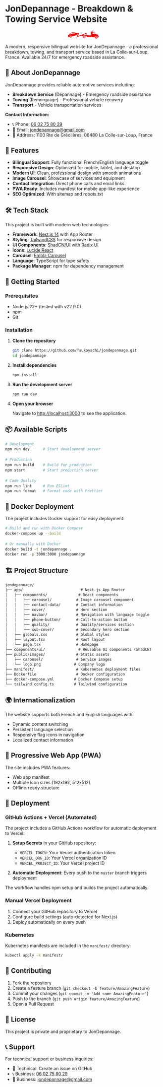 # JonDepannage - Breakdown & Towing Service Website

<p align="center">
  <img src="public/images/logo.png" alt="JonDepannage Logo" width="100" />
</p>

A modern, responsive bilingual website for JonDepannage - a professional breakdown, towing, and transport service based in La Colle-sur-Loup, France. Available 24/7 for emergency roadside assistance.

## 🚗 About JonDepannage

JonDepannage provides reliable automotive services including:
- **Breakdown Service** (Dépannage) - Emergency roadside assistance
- **Towing** (Remorquage) - Professional vehicle recovery
- **Transport** - Vehicle transportation services

**Contact Information:**
- 📞 Phone: [06 02 75 80 29](tel:+33602758029)
- 📧 Email: [jondepannage@gmail.com](mailto:jondepannage@gmail.com)
- 📍 Address: 1100 Rte de Gréolières, 06480 La Colle-sur-Loup, France

## 🌟 Features

- **Bilingual Support**: Fully functional French/English language toggle
- **Responsive Design**: Optimized for mobile, tablet, and desktop
- **Modern UI**: Clean, professional design with smooth animations
- **Image Carousel**: Showcase of services and equipment
- **Contact Integration**: Direct phone calls and email links
- **PWA Ready**: Includes manifest for mobile app-like experience
- **SEO Optimized**: With sitemap and robots.txt

## 🛠 Tech Stack

This project is built with modern web technologies:

- **Framework**: [Next.js 14](https://nextjs.org/) with App Router
- **Styling**: [TailwindCSS](https://tailwindcss.com/) for responsive design
- **UI Components**: [ShadCN/UI](https://ui.shadcn.com) with [Radix UI](https://radix-ui.com/)
- **Icons**: [Lucide React](https://lucide.dev/)
- **Carousel**: [Embla Carousel](https://www.embla-carousel.com/)
- **Language**: TypeScript for type safety
- **Package Manager**: npm for dependency management

## 🚀 Getting Started

### Prerequisites

- Node.js 22+ (tested with v22.9.0)
- npm
- Git

### Installation

1. **Clone the repository**
   ```bash
   git clone https://github.com/Tsukoyachi/jondepannage.git
   cd jondepannage
   ```

2. **Install dependencies**
   ```bash
   npm install
   ```

3. **Run the development server**
   ```bash
   npm run dev
   ```

4. **Open your browser**
   
   Navigate to [http://localhost:3000](http://localhost:3000) to see the application.

## 📦 Available Scripts

```bash
# Development
npm run dev      # Start development server

# Production
npm run build    # Build for production
npm start        # Start production server

# Code Quality
npm run lint     # Run ESLint
npm run format   # Format code with Prettier
```

## 🐳 Docker Deployment

The project includes Docker support for easy deployment:

```bash
# Build and run with Docker Compose
docker-compose up --build

# Or manually with Docker
docker build -t jondepannage .
docker run -p 3000:3000 jondepannage
```

## 🏗 Project Structure

```
jondepannage/
├── app/                          # Next.js App Router
│   ├── components/              # React components
│   │   ├── carousel/           # Image carousel component
│   │   ├── contact-data/       # Contact information
│   │   ├── cover/              # Hero section
│   │   ├── navbar/             # Navigation with language toggle
│   │   ├── phone-button/       # Call-to-action button
│   │   ├── quality/            # Quality/services section
│   │   └── sub-cover/          # Secondary hero section
│   ├── globals.css             # Global styles
│   ├── layout.tsx              # Root layout
│   └── page.tsx                # Homepage
├── components/ui/               # Reusable UI components (ShadCN)
├── public/images/              # Static assets
│   ├── carousel/               # Service images
│   └── logo.png               # Company logo
├── manifest/                   # Kubernetes deployment files
├── Dockerfile                  # Docker configuration
├── docker-compose.yml         # Docker Compose setup
└── tailwind.config.ts         # Tailwind configuration
```

## 🌍 Internationalization

The website supports both French and English languages with:
- Dynamic content switching
- Persistent language selection
- Responsive flag icons in navigation
- Localized contact information

## 📱 Progressive Web App (PWA)

The site includes PWA features:
- Web app manifest
- Multiple icon sizes (192x192, 512x512)
- Offline-ready structure

## 🚀 Deployment

### GitHub Actions + Vercel (Automated)

The project includes a GitHub Actions workflow for automatic deployment to Vercel:

1. **Setup Secrets** in your GitHub repository:
   - `VERCEL_TOKEN`: Your Vercel authentication token
   - `VERCEL_ORG_ID`: Your Vercel organization ID
   - `VERCEL_PROJECT_ID`: Your Vercel project ID

2. **Automatic Deployment**: Every push to the `master` branch triggers deployment

The workflow handles npm setup and builds the project automatically.

### Manual Vercel Deployment

1. Connect your GitHub repository to Vercel
2. Configure build settings (auto-detected for Next.js)
3. Deploy automatically on every push

### Kubernetes

Kubernetes manifests are included in the `manifest/` directory:

```bash
kubectl apply -k manifest/
```

## 🤝 Contributing

1. Fork the repository
2. Create a feature branch (`git checkout -b feature/AmazingFeature`)
3. Commit your changes (`git commit -m 'Add some AmazingFeature'`)
4. Push to the branch (`git push origin feature/AmazingFeature`)
5. Open a Pull Request

## 📄 License

This project is private and proprietary to JonDepannage.

## 📞 Support

For technical support or business inquiries:
- 📧 Technical: Create an issue on GitHub
- 📞 Business: [06 02 75 80 29](tel:+33602758029)
- 📧 Business: [jondepannage@gmail.com](mailto:jondepannage@gmail.com)
